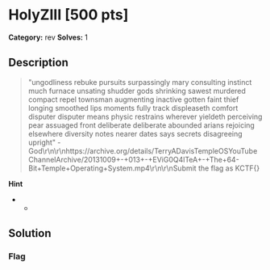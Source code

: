 # HolyZIII [500 pts]

**Category:** rev
**Solves:** 1

## Description
>"ungodliness rebuke pursuits surpassingly mary consulting instinct much furnace unsating shudder gods shrinking sawest murdered compact repel townsman augmenting inactive gotten faint thief longing smoothed lips moments fully track displeaseth comfort disputer disputer means physic restrains wherever yieldeth perceiving pear assuaged front deliberate deliberate abounded arians rejoicing elsewhere diversity notes nearer dates says secrets disagreeing upright" - God\r\n\r\nhttps://archive.org/details/TerryADavisTempleOSYouTubeChannelArchive/20131009+-+013+-+EViG0Q4lTeA+-+The+64-Bit+Temple+Operating+System.mp4\r\n\r\nSubmit the flag as KCTF{<key>}

**Hint**
* -

## Solution

### Flag

